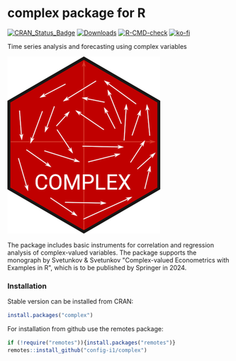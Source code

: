 # complex package for R
[![CRAN_Status_Badge](https://www.r-pkg.org/badges/version/complex)](https://cran.r-project.org/package=complex)
[![Downloads](https://cranlogs.r-pkg.org/badges/complex)](https://cran.r-project.org/package=complex)
[![R-CMD-check](https://github.com/config-i1/complex/actions/workflows/test.yml/badge.svg)](https://github.com/config-i1/complex/actions/workflows/test.yml)
[![ko-fi](https://ivan.svetunkov.ru/ko-fi.png)](https://ko-fi.com/G2G51C4C4)

Time series analysis and forecasting using complex variables

![hex-sticker of the complex package for R](https://github.com/config-i1/complex/blob/master/man/figures/complex-web.png?raw=true)

The package includes basic instruments for correlation and regression analysis of complex-valued variables. The package supports the monograph by Svetunkov & Svetunkov "Complex-valued Econometrics with Examples in R", which is to be published by Springer in 2024.


### Installation
Stable version can be installed from CRAN:
```r
install.packages("complex")
```

For installation from github use the remotes package:
```r
if (!require("remotes")){install.packages("remotes")}
remotes::install_github("config-i1/complex")
```
